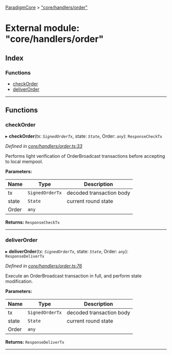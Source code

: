 [ParadigmCore](../README.md) > ["core/handlers/order"](../modules/_core_handlers_order_.md)

# External module: "core/handlers/order"

## Index

### Functions

* [checkOrder](_core_handlers_order_.md#checkorder)
* [deliverOrder](_core_handlers_order_.md#deliverorder)

---

## Functions

<a id="checkorder"></a>

###  checkOrder

▸ **checkOrder**(tx: *`SignedOrderTx`*, state: *`State`*, Order: *`any`*): `ResponseCheckTx`

*Defined in [core/handlers/order.ts:33](https://github.com/paradigmfoundation/paradigmcore/blob/6f2b1c7/src/core/handlers/order.ts#L33)*

Performs light verification of OrderBroadcast transactions before accepting to local mempool.

**Parameters:**

| Name | Type | Description |
| ------ | ------ | ------ |
| tx | `SignedOrderTx` |  decoded transaction body |
| state | `State` |  current round state |
| Order | `any` |

**Returns:** `ResponseCheckTx`

___
<a id="deliverorder"></a>

###  deliverOrder

▸ **deliverOrder**(tx: *`SignedOrderTx`*, state: *`State`*, Order: *`any`*): `ResponseDeliverTx`

*Defined in [core/handlers/order.ts:76](https://github.com/paradigmfoundation/paradigmcore/blob/6f2b1c7/src/core/handlers/order.ts#L76)*

Execute an OrderBroadcast transaction in full, and perform state modification.

**Parameters:**

| Name | Type | Description |
| ------ | ------ | ------ |
| tx | `SignedOrderTx` |  decoded transaction body |
| state | `State` |  current round state |
| Order | `any` |

**Returns:** `ResponseDeliverTx`

___

